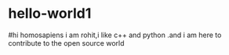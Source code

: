 # hello-world1



#hi homosapiens
 i am rohit,i like c++ and python .and i am here to contribute to the open source world
